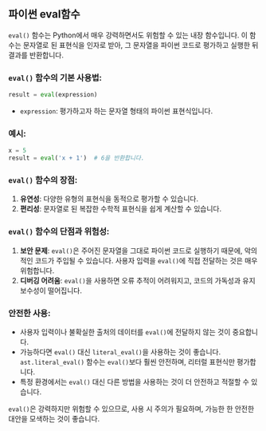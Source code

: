 ## 파이썬 eval함수

`eval()` 함수는 Python에서 매우 강력하면서도 위험할 수 있는 내장 함수입니다. 이 함수는 문자열로 된 표현식을 인자로 받아, 그 문자열을 파이썬 코드로 평가하고 실행한 뒤 결과를 반환합니다. 

### `eval()` 함수의 기본 사용법:

```python
result = eval(expression)
```

- `expression`: 평가하고자 하는 문자열 형태의 파이썬 표현식입니다.

### 예시:

```python
x = 5
result = eval('x + 1')  # 6을 반환합니다.
```

### `eval()` 함수의 장점:

1. **유연성**: 다양한 유형의 표현식을 동적으로 평가할 수 있습니다.
2. **편리성**: 문자열로 된 복잡한 수학적 표현식을 쉽게 계산할 수 있습니다.

### `eval()` 함수의 단점과 위험성:

1. **보안 문제**: `eval()`은 주어진 문자열을 그대로 파이썬 코드로 실행하기 때문에, 악의적인 코드가 주입될 수 있습니다. 사용자 입력을 `eval()`에 직접 전달하는 것은 매우 위험합니다.
2. **디버깅 어려움**: `eval()`을 사용하면 오류 추적이 어려워지고, 코드의 가독성과 유지보수성이 떨어집니다.

### 안전한 사용:

- 사용자 입력이나 불확실한 출처의 데이터를 `eval()`에 전달하지 않는 것이 중요합니다.
- 가능하다면 `eval()` 대신 `literal_eval()`을 사용하는 것이 좋습니다. `ast.literal_eval()` 함수는 `eval()`보다 훨씬 안전하며, 리터럴 표현식만 평가합니다.
- 특정 환경에서는 `eval()` 대신 다른 방법을 사용하는 것이 더 안전하고 적절할 수 있습니다.

`eval()`은 강력하지만 위험할 수 있으므로, 사용 시 주의가 필요하며, 가능한 한 안전한 대안을 모색하는 것이 좋습니다.
